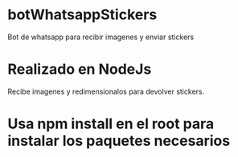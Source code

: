 # botWhatsappStickers
Bot de whatsapp para recibir imagenes y enviar stickers

# Realizado en NodeJs
Recibe imagenes y redimensionalos para devolver stickers.

# Usa npm install en el root para instalar los paquetes necesarios

